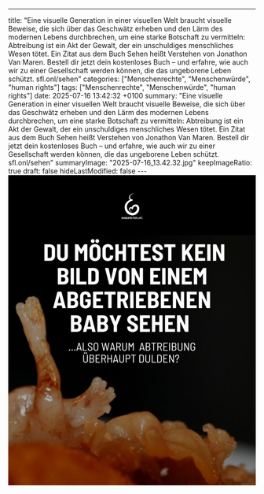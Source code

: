 ---
title: "Eine visuelle Generation in einer visuellen Welt braucht visuelle Beweise, die sich über das Geschwätz erheben und den Lärm des modernen Lebens durchbrechen, um eine starke Botschaft zu vermitteln: Abtreibung ist ein Akt der Gewalt, der ein unschuldiges menschliches Wesen tötet.  Ein Zitat aus dem Buch Sehen heißt Verstehen von Jonathon Van Maren.  Bestell dir jetzt dein kostenloses Buch – und erfahre, wie auch wir zu einer Gesellschaft werden können, die das ungeborene Leben schützt. sfl.onl/sehen"
categories: ["Menschenrechte", "Menschenwürde", "human rights"]
tags: ["Menschenrechte", "Menschenwürde", "human rights"]
date: 2025-07-16 13:42:32 +0100
summary: "Eine visuelle Generation in einer visuellen Welt braucht visuelle Beweise, die sich über das Geschwätz erheben und den Lärm des modernen Lebens durchbrechen, um eine starke Botschaft zu vermitteln: Abtreibung ist ein Akt der Gewalt, der ein unschuldiges menschliches Wesen tötet.  Ein Zitat aus dem Buch Sehen heißt Verstehen von Jonathon Van Maren.  Bestell dir jetzt dein kostenloses Buch – und erfahre, wie auch wir zu einer Gesellschaft werden können, die das ungeborene Leben schützt. sfl.onl/sehen"
summaryImage: "2025-07-16_13.42.32.jpg"
keepImageRatio: true
draft: false
hideLastModified: false
---[![Eine visuelle Generation in einer visuellen Welt braucht visuelle Beweise, die sich über das Geschwätz erheben und den Lärm des modernen Lebens durchbrechen, um eine starke Botschaft zu vermitteln: Abtreibung ist ein Akt der Gewalt, der ein unschuldiges menschliches Wesen tötet.  Ein Zitat aus dem Buch Sehen heißt Verstehen von Jonathon Van Maren.  Bestell dir jetzt dein kostenloses Buch – und erfahre, wie auch wir zu einer Gesellschaft werden können, die das ungeborene Leben schützt. sfl.onl/sehen](2025-07-16_13.42.32.jpg "Eine visuelle Generation in einer visuellen Welt braucht visuelle Beweise, die sich über das Geschwätz erheben und den Lärm des modernen Lebens durchbrechen, um eine starke Botschaft zu vermitteln: Abtreibung ist ein Akt der Gewalt, der ein unschuldiges menschliches Wesen tötet.  Ein Zitat aus dem Buch Sehen heißt Verstehen von Jonathon Van Maren.  Bestell dir jetzt dein kostenloses Buch – und erfahre, wie auch wir zu einer Gesellschaft werden können, die das ungeborene Leben schützt. sfl.onl/sehen")](https://www.sundaysforlife.org/de)